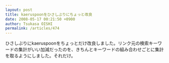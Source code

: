 ```yaml
---
layout: post
title: kaeruspoonをひさしぶりにちょっと改良
date: 2008-05-17 00:21:50 +0900
author: Tsukasa OISHI
permalink: /articles/474
---
```


ひさしぶりにkaeruspoonをちょっとだけ改良しました。リンク元の検索キーワードの集計がいい加減だったのを、きちんとキーワードの組み合わせごとに集計を取るようにしました。それだけ。


